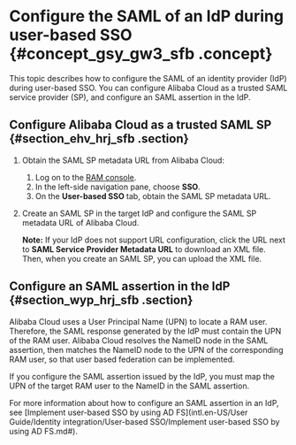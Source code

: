 # Configure the SAML of an IdP during user-based SSO {#concept_gsy_gw3_sfb .concept}

This topic describes how to configure the SAML of an identity provider \(IdP\) during user-based SSO. You can configure Alibaba Cloud as a trusted SAML service provider \(SP\), and configure an SAML assertion in the IdP.

## Configure Alibaba Cloud as a trusted SAML SP {#section_ehv_hrj_sfb .section}

1.  Obtain the SAML SP metadata URL from Alibaba Cloud:
    1.  Log on to the [RAM console](https://ram.console.aliyun.com/).
    2.  In the left-side navigation pane, choose **SSO**.
    3.  On the **User-based SSO** tab, obtain the SAML SP metadata URL.
2.  Create an SAML SP in the target IdP and configure the SAML SP metadata URL of Alibaba Cloud.

    **Note:** If your IdP does not support URL configuration, click the URL next to **SAML Service Provider Metadata URL** to download an XML file. Then, when you create an SAML SP, you can upload the XML file.


## Configure an SAML assertion in the IdP {#section_wyp_hrj_sfb .section}

Alibaba Cloud uses a User Principal Name \(UPN\) to locate a RAM user. Therefore, the SAML response generated by the IdP must contain the UPN of the RAM user. Alibaba Cloud resolves the NameID node in the SAML assertion, then matches the NameID node to the UPN of the corresponding RAM user, so that user based federation can be implemented.

If you configure the SAML assertion issued by the IdP, you must map the UPN of the target RAM user to the NameID in the SAML assertion.

For more information about how to configure an SAML assertion in an IdP, see [Implement user-based SSO by using AD FS](intl.en-US/User Guide/Identity integration/User-based SSO/Implement user-based SSO by using AD FS.md#).


